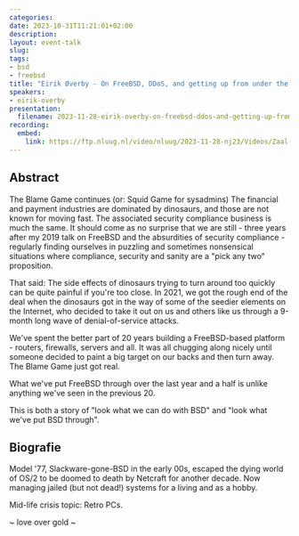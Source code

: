 ```yaml
---
categories:
date: 2023-10-31T11:21:01+02:00
description:
layout: event-talk
slug:
tags:
- bsd
- freebsd
title: "Eirik Øverby - On FreeBSD, DDoS, and getting up from under the bus"
speakers:
- eirik-overby
presentation:
  filename: 2023-11-28-eirik-overby-on-freebsd-ddos-and-getting-up-from-under-the-bus.pdf
recording:
  embed:
    link: https://ftp.nluug.nl/video/nluug/2023-11-28-nj23/Videos/Zaal-1/nj23_zaal-1_04_On_FreeBSD_DDoS_and_getting_up_from_under_the_bus_-_Eirik_Overby.webm
---
```


## Abstract

The Blame Game continues (or: Squid Game for sysadmins)
The financial and payment industries are dominated by dinosaurs, and those are not known for moving fast. The associated security compliance business is much the same. It should come as no surprise that we are still - three years after my 2019 talk on FreeBSD and the absurdities of security compliance - regularly finding ourselves in puzzling and sometimes nonsensical situations where compliance, security and sanity are a "pick any two" proposition.

That said: The side effects of dinosaurs trying to turn around too quickly can be quite painful if you're too close. In 2021, we got the rough end of the deal when the dinosaurs got in the way of some of the seedier elements on the Internet, who decided to take it out on us and others like us through a 9-month long wave of denial-of-service attacks.

We've spent the better part of 20 years building a FreeBSD-based platform - routers, firewalls, servers and all. It was all chugging along nicely until someone decided to paint a big target on our backs and then turn away. The Blame Game just got real.

What we've put FreeBSD through over the last year and a half is unlike anything we've seen in the previous 20.

This is both a story of "look what we can do with BSD" and "look what we've put BSD through".

## Biografie

Model '77, Slackware-gone-BSD in the early 00s, escaped the dying world of OS/2 to be doomed to death by Netcraft for another decade. Now managing jailed (but not dead!) systems for a living and as a hobby.

Mid-life crisis topic: Retro PCs.

~ love over gold ~
